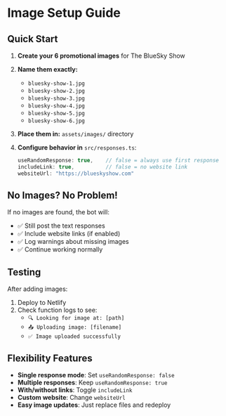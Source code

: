 # Image Setup Guide

## Quick Start

1. **Create your 6 promotional images** for The BlueSky Show
2. **Name them exactly:**
   - `bluesky-show-1.jpg`
   - `bluesky-show-2.jpg` 
   - `bluesky-show-3.jpg`
   - `bluesky-show-4.jpg`
   - `bluesky-show-5.jpg`
   - `bluesky-show-6.jpg`

3. **Place them in:** `assets/images/` directory

4. **Configure behavior in** `src/responses.ts`:
   ```typescript
   useRandomResponse: true,    // false = always use first response
   includeLink: true,          // false = no website link
   websiteUrl: "https://blueskyshow.com"
   ```

## No Images? No Problem!

If no images are found, the bot will:
- ✅ Still post the text responses
- ✅ Include website links (if enabled)
- ✅ Log warnings about missing images
- ✅ Continue working normally

## Testing

After adding images:
1. Deploy to Netlify 
2. Check function logs to see:
   - `🔍 Looking for image at: [path]`
   - `📤 Uploading image: [filename]`
   - `✅ Image uploaded successfully`

## Flexibility Features

- **Single response mode**: Set `useRandomResponse: false`
- **Multiple responses**: Keep `useRandomResponse: true`  
- **With/without links**: Toggle `includeLink`
- **Custom website**: Change `websiteUrl`
- **Easy image updates**: Just replace files and redeploy